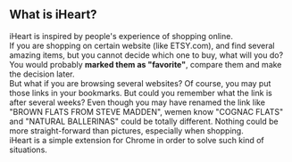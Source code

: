 <h2>
	What is iHeart?
</h2>
<p>
	iHeart is inspired by people's experience of shopping online. <br/>
	If you are shopping on certain website (like ETSY.com), and find several amazing items, but you cannot decide which one to buy, what will you do? You would probably <b>marked them as "favorite"</b>, compare them and make the decision later.<br/>
  But what if you are browsing several websites? Of course, you may put those links in your bookmarks. But could you remember what the link is after several weeks? Even though you may have renamed the link like "BROWN FLATS FROM STEVE MADDEN", wemen know "COGNAC FLATS" and "NATURAL BALLERINAS" could be totally different. Nothing could be more straight-forward than pictures, especially when shopping.<br/>
	iHeart is a simple extension for Chrome in order to solve such kind of situations.
</p>

